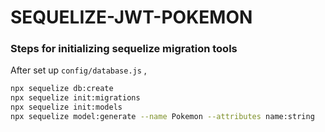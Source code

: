 # SEQUELIZE-JWT-POKEMON

### Steps for initializing sequelize migration tools

After set up `config/database.js` ,

```bash
npx sequelize db:create
npx sequelize init:migrations
npx sequelize init:models
npx sequelize model:generate --name Pokemon --attributes name:string
```